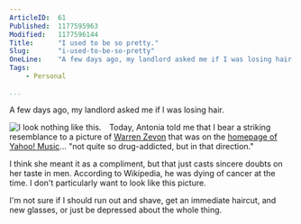 ```yaml
---
ArticleID:  61
Published:  1177595963
Modified:   1177596144
Title:      "I used to be so pretty."
Slug:       "i-used-to-be-so-pretty"
OneLine:    "A few days ago, my landlord asked me if I was losing hair.  *sigh*"
Tags:       
    - Personal

...
```

A few days ago, my landlord asked me if I was losing hair.

<img src='/images/3.jpg' alt='I look nothing like this.' style='float:left; margin-right:1em;' />

Today, Antonia told me that I bear a striking resemblance to a picture of  [Warren Zevon][wz] that was on the [homepage of Yahoo! Music][ymusic]...  "not quite so drug-addicted, but in that direction."

I think she meant it as a compliment, but that just casts sincere doubts on her taste in men.   According to Wikipedia, he was dying of cancer at the time.  I don't particularly want to look like this picture.

I'm not sure if I should run out and shave, get an immediate haircut, and new glasses, or just be depressed about the whole thing.

[wz]: http://en.wikipedia.org/wiki/Warren_Zevon "Wikipedia: Warren Zevon"
[ymusic]: http://music.yahoo.com/ "Yahoo! Music"